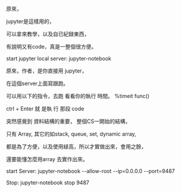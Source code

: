 原來，

jupyter是這樣用的，

可以拿來教學，以及自已紀録東西，

有說明又有code，真是一整個很方便。

start jupyter local server:
jupyter-notebook


原來，作者，是你直接用 jupyter，

在這個server上面寫跟跑。

可以用以下的指令，去跑 看看你的執行 時間。
%timeit func()

ctrl + Enter 就 是執 行 那段 code


突然感覺到  資料結構的重要， 整個CS一開始的結構，

只有 Array, 其它的如stack, queue, set,  dynamic array,

都是為了方便，以及使用緑高，所以才實做出來，會用之餘，

還要能懂怎麼用array 去實作出來。


start Server:
jupyter-notebook --allow-root --ip=0.0.0.0 --port=9487

Stop:
jupyter-notebook stop 9487
